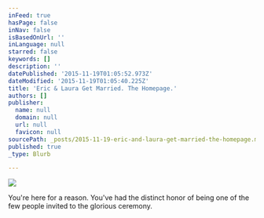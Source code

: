 ```yaml
---
inFeed: true
hasPage: false
inNav: false
isBasedOnUrl: ''
inLanguage: null
starred: false
keywords: []
description: ''
datePublished: '2015-11-19T01:05:52.973Z'
dateModified: '2015-11-19T01:05:40.225Z'
title: 'Eric & Laura Get Married. The Homepage.'
authors: []
publisher:
  name: null
  domain: null
  url: null
  favicon: null
sourcePath: _posts/2015-11-19-eric-and-laura-get-married-the-homepage.md
published: true
_type: Blurb

---
```

![](https://the-grid-user-content.s3-us-west-2.amazonaws.com/6bc141c6-e007-47d4-9097-f6a1ebe9219e.jpg)

You're here for a reason. You've had the distinct honor of being one of the few people invited to the glorious ceremony.